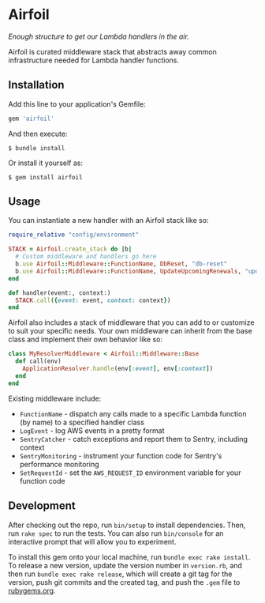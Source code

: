 # Airfoil
_Enough structure to get our Lambda handlers in the air._

Airfoil is curated middleware stack that abstracts away common infrastructure
needed for Lambda handler functions.

## Installation

Add this line to your application's Gemfile:

```ruby
gem 'airfoil'
```

And then execute:

    $ bundle install

Or install it yourself as:

    $ gem install airfoil

## Usage

You can instantiate a new handler with an Airfoil stack like so:

```ruby
require_relative "config/environment"

STACK = Airfoil.create_stack do |b|
  # Custom middleware and handlers go here
  b.use Airfoil::Middleware::FunctionName, DbReset, "db-reset"
  b.use Airfoil::Middleware::FunctionName, UpdateUpcomingRenewals, "update-upcoming-renewals"
end

def handler(event:, context:)
  STACK.call({event: event, context: context})
end
```

Airfoil also includes a stack of middleware that you can add to or customize to
suit your specific needs. Your own middleware can inherit from the base class and
implement their own behavior like so:

```ruby
class MyResolverMiddleware < Airfoil::Middleware::Base
  def call(env)
    ApplicationResolver.handle(env[:event], env[:context])
  end
end
```

Existing middleware include:

- `FunctionName` - dispatch any calls made to a specific Lambda function (by name) to a specified handler class
- `LogEvent` - log AWS events in a pretty format
- `SentryCatcher` - catch exceptions and report them to Sentry, including context
- `SentryMonitoring` - instrument your function code for Sentry's performance monitoring
- `SetRequestId` - set the `AWS_REQUEST_ID` environment variable for your function code

## Development

After checking out the repo, run `bin/setup` to install dependencies. Then, run `rake spec` to run the tests. You can also run `bin/console` for an interactive prompt that will allow you to experiment.

To install this gem onto your local machine, run `bundle exec rake install`. To release a new version, update the version number in `version.rb`, and then run `bundle exec rake release`, which will create a git tag for the version, push git commits and the created tag, and push the `.gem` file to [rubygems.org](https://rubygems.org).
